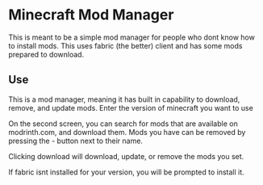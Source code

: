 # Minecraft Mod Manager


This is meant to be a simple mod manager for people who dont know how to install mods. This uses fabric (the better) client and has some mods prepared to download.

## Use

This is a mod manager, meaning it has built in capability to download, remove, and update mods.
Enter the version of minecraft you want to use

On the second screen, you can search for mods that are available on modrinth.com, and download them.
Mods you have can be removed by pressing the - button next to their name.

Clicking download will download, update, or remove the mods you set.

If fabric isnt installed for your version, you will be prompted to install it.
